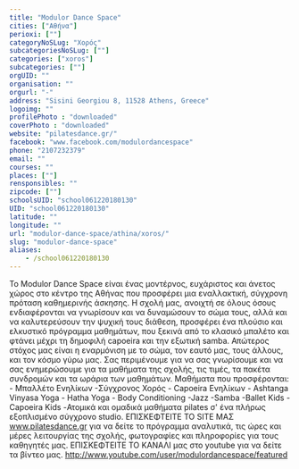```yaml
---
title: "Modulor Dance Space"
cities: ["Αθήνα"]
perioxi: [""]
categoryNoSLug: "Χορός"
subcategoriesNoSLug: [""]
categories: ["xoros"]
subcategories: [""]
orgUID: ""
organisation: ""
orgurl: "-"
address: "Sisini Georgiou 8, 11528 Athens, Greece"
logoimg: ""
profilePhoto : "downloaded"
coverPhoto : "downloaded"
website: "pilatesdance.gr/"
facebook: "www.facebook.com/modulordancespace"
phone: "2107232379"
email: ""
courses: ""
places: [""]
rensponsibles: ""
zipcode: [""]
schoolsUID: "school061220180130"
UID: "school061220180130"
latitude: ""
longitude: ""
url: "modulor-dance-space/athina/xoros/"
slug: "modulor-dance-space"
aliases:
    - /school061220180130
---
```





To Μοdulor Dance Space είναι ένας μοντέρνος, ευχάριστος και άνετος χώρος στο κέντρο της Αθήνας που προσφέρει μια εναλλακτική, σύγχρονη πρόταση καθημερινής άσκησης. Η σχολή μας, ανοιχτή σε όλους όσους ενδιαφέρονται να γνωρίσουν και να δυναμώσουν το σώμα τους, αλλά και να καλυτερεύσουν την ψυχική τους διάθεση, προσφέρει ένα πλούσιο και ελκυστικό πρόγραμμα μαθημάτων, που ξεκινά από το κλασικό μπαλέτο και φτάνει μέχρι τη δημοφιλή capoeira και την εξωτική samba. Απώτερος στόχος μας είναι η εναρμόνιση με το σώμα, τον εαυτό μας, τους άλλους, και τον κόσμο γύρω μας. Σας περιμένουμε για να σας γνωρίσουμε και να σας ενημερώσουμε για τα μαθήματα της σχολής, τις τιμές, τα πακέτα συνδρομών και τα ωράρια των μαθημάτων. Μαθήματα που προσφέρονται: - Mπαλλέτο Ενηλίκων -Σύγχρονος Χορός - Capoeira Ενηλίκων - Ashtanga Vinyasa Yoga - Hatha Yoga - Body Conditioning -Jazz -Samba -Ballet Kids -Capoeira Kids -Ατομικά και ομαδικά μαθήματα pilates σ&#39; ένα πλήρως εξoπλισμένο σύγχρονο studio. ΕΠΙΣΚΕΦΤΕΙΤΕ ΤΟ SITE MAΣ www.pilatesdance.gr για να δείτε το πρόγραμμα αναλυτικά, τις ώρες και μέρες λειτουργίας της σχολής, φωτογραφίες και πληροφορίες για τους καθηγητές μας. ΕΠΙΣΚΕΦΤΕΙΤΕ ΤΟ ΚΑΝΑΛΙ μας στο youtube για να δείτε τα βίντεο μας. http://www.youtube.com/user/modulordancespace/featured